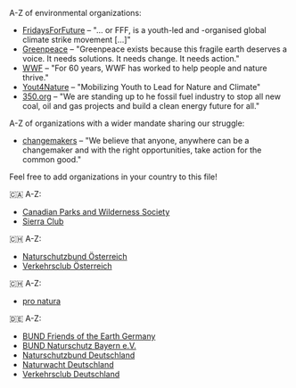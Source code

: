 A-Z of environmental organizations:
* [FridaysForFuture](fridaysforfuture.org) – "... or FFF, is a youth-led and -organised global climate strike movement [...]"
* [Greenpeace](greenpeace.org) – "Greenpeace exists because this fragile earth deserves a voice. It needs solutions. It needs change. It needs action."
* [WWF](www.worldwildlife.org) – "For 60 years, WWF has worked to help people and nature thrive."
* [Yout4Nature](youth4nature.org) – "Mobilizing Youth to Lead for Nature and Climate"
* [350.org](350.org) – "We are standing up to he fossil fuel industry to stop all new coal, oil and gas projects and build a clean energy future for all."

A-Z of organizations with a wider mandate sharing our struggle:
* [changemakers](changemakers.com) – "We believe that anyone, anywhere can be a changemaker and with the right opportunities, take action for the common good."

Feel free to add organizations in your country to this file!

🇨🇦 A-Z:
* [Canadian Parks and Wilderness Society](cpaws.org)
* [Sierra Club](sierraclub.ca)

🇨🇭 A-Z:
* [Naturschutzbund Österreich](naturschutzbund.at)
* [Verkehrsclub Österreich](www.vcoe.at)

🇨🇭 A-Z:
* [pro natura](pronatura.ch)

🇩🇪 A-Z:
* [BUND Friends of the Earth Germany](bund.net)
* [BUND Naturschutz Bayern e.V.](bund-naturschutz.de)
* [Naturschutzbund Deutschland](nabu.de)
* [Naturwacht Deutschland](bundesverband-naturwacht.de)
* [Verkehrsclub Deutschland](www.vcd.org)

